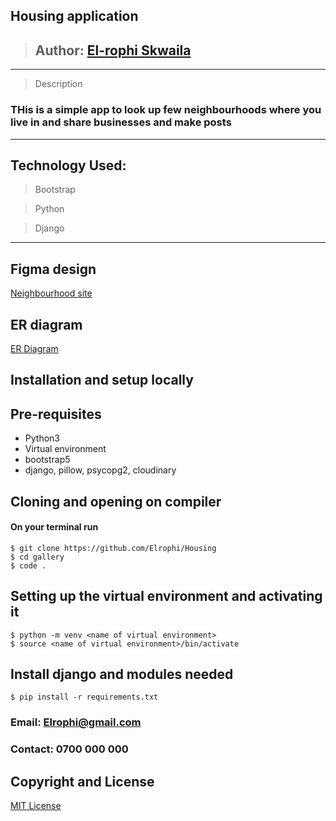 ## Housing application

>## Author: [El-rophi Skwaila](https://github.com/Elrophi/Housing)

---

>Description
### THis is a simple app to look up few neighbourhoods where you live in and share businesses and make posts
---

## Technology Used: 
>Bootstrap

>Python

>Django

---

## Figma design
[Neighbourhood site](https://www.figma.com/file/N1gnOOuQcgNQVJ8AyVaGwD/Neighbourhood?node-id=0%3A1)

## ER diagram
[ER Diagram](https://embed.creately.com/pRaZrCrlXKt?token=UvZjffcASd3zjwVP&type=svg)

## Installation and setup locally
## Pre-requisites
- Python3
- Virtual environment
- bootstrap5
- django, pillow, psycopg2, cloudinary 

## Cloning and opening on compiler
#### On your terminal run

    $ git clone https://github.com/Elrophi/Housing
    $ cd gallery
    $ code .

##  Setting up the virtual environment and activating it
    $ python -m venv <name of virtual environment>
    $ source <name of virtual environment>/bin/activate
##  Install django and modules needed
    $ pip install -r requirements.txt

### Email: Elrophi@gmail.com
### Contact: 0700 000 000

## Copyright and License
[MIT License](https://github.com/Elrophi/Housing/blob/master/LICENSE)  